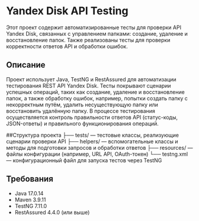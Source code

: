 # Yandex Disk API Testing
Этот проект содержит автоматизированные тесты для проверки API Yandex Disk, связанных с управлением папками: создание, удаление и восстановление папок. Также реализованы тесты для проверки корректности ответов API и обработки ошибок.

## Описание
Проект использует Java, TestNG и RestAssured для автоматизации тестирования REST API Yandex Disk. Тесты покрывают сценарии успешных операций, таких как создание, удаление и восстановление папок, а также обработку ошибок, например, попытки создать папку с некорректным путём, удалить несуществующую папку или восстановить удалённую папку. В процессе тестирования осуществляется контроль правильности ответов API (статус-коды, JSON-ответы) и правильного функционирования операций.

##Структура проекта
├── tests/            — тестовые классы, реализующие сценарии проверки API
├── helpers/          — вспомогательные классы и методы для подготовки запросов и обработки ответов
├── resources/        — файлы конфигурации (например, URL API, OAuth-токен)
└── testng.xml        — конфигурационный файл для запуска тестов через TestNG
## Требования
- Java 17.0.14
- Maven 3.9.11
- TestNG 7.11.0
- RestAssured 4.4.0 (или выше)
